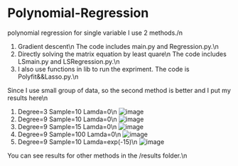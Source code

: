# Polynomial-Regression
polynomial regression for single variable
I use 2 methods./n
1. Gradient descent\n
  The code includes main.py and Regression.py.\n
2. Directly solving the matrix equation by least quare\n
  The code includes LSmain.py and LSRegression.py.\n
3. I also use functions in lib to run the expriment. The code is Polyfit&&Lasso.py.\n

Since I use small group of data, so the second method is better and I put my results here\n
1. Degree=3 Sample=10 Lamda=0\n
![image](https://github.com/JoeFannie/Polynomial-Regression/edit/master/results/ls3d10s.png)
2. Degree=9 Sample=10 Lamda=0\n
![image](https://github.com/JoeFannie/Polynomial-Regression/edit/master/results/ls9d10s.png)
3. Degree=9 Sample=15 Lamda=0\n
![image](https://github.com/JoeFannie/Polynomial-Regression/edit/master/results/ls9d15s.png)
4. Degree=9 Sample=100 Lamda=0\n
![image](https://github.com/JoeFannie/Polynomial-Regression/edit/master/results/ls9d100s.png)
5. Degree=9 Sample=10 Lamda=exp(-15)\n
![image](https://github.com/JoeFannie/Polynomial-Regression/edit/master/results/ls9d10swithRe.png)

You can see results for other methods in the /results folder.\n
